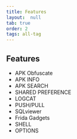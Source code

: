 ```yaml
---
title: Features
layout:  null
tab: true
order: 2
tags: all-tag
---
```


## Features

* APK Obfuscate
* APK INFO
* APK SEARCH
* SHARED PREFERENCE
* LOGCAT
* PUSH/PULL
* SQLviewer
* Frida Gadgets
* SHELL
* OPTIONS
